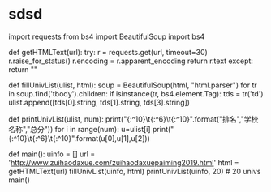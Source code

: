 # sdsd

import requests
from bs4 import BeautifulSoup
import bs4

def getHTMLText(url):
    try:
        r = requests.get(url, timeout=30)
        r.raise_for_status()
        r.encoding = r.apparent_encoding
        return r.text
    except:
        return ""

def fillUnivList(ulist, html):
    soup = BeautifulSoup(html, "html.parser")
    for tr in soup.find('tbody').children:
        if isinstance(tr, bs4.element.Tag):
            tds = tr('td')
            ulist.append([tds[0].string, tds[1].string, tds[3].string])

def printUnivList(ulist, num):
    print("{:^10}\t{:^6}\t{:^10}".format("排名","学校名称","总分"))
    for i in range(num):
        u=ulist[i]
        print("{:^10}\t{:^6}\t{:^10}".format(u[0],u[1],u[2]))

def main():
    uinfo = []
    url = 'http://www.zuihaodaxue.com/zuihaodaxuepaiming2019.html'
    html = getHTMLText(url)
    fillUnivList(uinfo, html)
    printUnivList(uinfo, 20) # 20 univs
main()

